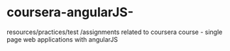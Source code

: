 # coursera-angularJS-
resources/practices/test /assignments related to coursera course - single page web applications with angularJS
